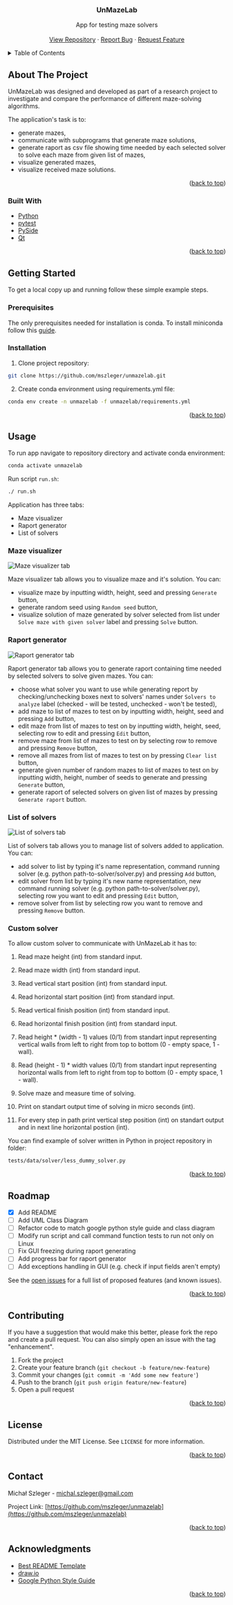 <a id="readme-top"></a>



<!-- HEADING -->
<br />
<div align="center">
  <h3 align="center">UnMazeLab</h3>
  <p align="center">
    App for testing maze solvers
    <br />
    <br />
    <a href="https://github.com/mszleger/unmazelab">View Repository</a>
    ·
    <a href="https://github.com/mszleger/unmazelab/issues/new?labels=bug&template=bug-report---.md">Report Bug</a>
    ·
    <a href="https://github.com/mszleger/unmazelab/issues/new?labels=enhancement&template=feature-request---.md">Request Feature</a>
  </p>
</div>



<!-- TABLE OF CONTENTS -->
<details>
  <summary>Table of Contents</summary>
  <ol>
    <li>
      <a href="#about-the-project">About The Project</a>
      <ul>
        <li><a href="#built-with">Built With</a></li>
      </ul>
    </li>
    <li>
      <a href="#getting-started">Getting Started</a>
      <ul>
        <li><a href="#prerequisites">Prerequisites</a></li>
        <li><a href="#installation">Installation</a></li>
      </ul>
    </li>
    <li><a href="#usage">Usage</a></li>
      <ul>
        <li><a href="#maze-visualizer">Maze visualizer</a></li>
        <li><a href="#raport-generator">Raport generator</a></li>
        <li><a href="#list-of-solvers">List of solvers</a></li>
      </ul>
    <li><a href="#roadmap">Roadmap</a></li>
    <li><a href="#contributing">Contributing</a></li>
    <li><a href="#license">License</a></li>
    <li><a href="#contact">Contact</a></li>
    <li><a href="#acknowledgments">Acknowledgments</a></li>
  </ol>
</details>



<!-- ABOUT THE PROJECT -->
## About The Project

UnMazeLab was designed and developed as part of a research project to investigate and compare the performance of different maze-solving algorithms.

The application's task is to:
* generate mazes,
* communicate with subprograms that generate maze solutions,
* generate raport as csv file showing time needed by each selected solver to solve each maze from given list of mazes,
* visualize generated mazes,
* visualize received maze solutions.

<p align="right">(<a href="#readme-top">back to top</a>)</p>



### Built With

* [Python][Python-url]
* [pytest][pytest-url]
* [PySide][PySide-url]
* [Qt][Qt-url]

<p align="right">(<a href="#readme-top">back to top</a>)</p>



<!-- GETTING STARTED -->
## Getting Started

To get a local copy up and running follow these simple example steps.

### Prerequisites

The only prerequisites needed for installation is conda. To install miniconda follow this [guide][Miniconda-install-guide].

### Installation

1. Clone project repository:
  ```sh
  git clone https://github.com/mszleger/unmazelab.git
  ```

2. Create conda environment using requirements.yml file:
  ```sh
  conda env create -n unmazelab -f unmazelab/requirements.yml
  ```

<p align="right">(<a href="#readme-top">back to top</a>)</p>



<!-- USAGE EXAMPLES -->
## Usage

To run app navigate to repository directory and activate conda environment:
  ```sh
  conda activate unmazelab
  ```

Run script `run.sh`:
  ```sh
  ./ run.sh
  ```

Application has three tabs:
* Maze visualizer
* Raport generator
* List of solvers

### Maze visualizer

<img src="docs/images/maze-visualizer-tab.png" alt="Maze visualizer tab">

Maze visualizer tab allows you to visualize maze and it's solution. You can:
* visualize maze by inputting width, height, seed and pressing `Generate` button,
* generate random seed using `Random seed` button,
* visualize solution of maze generated by solver selected from list under `Solve maze with given solver` label and pressing `Solve` button.

### Raport generator

<img src="docs/images/raport-generator-tab.png" alt="Raport generator tab">

Raport generator tab allows you to generate raport containing time needed by selected solvers to solve given mazes. You can:
* choose what solver you want to use while generating report by checking/unchecking boxes next to solvers' names under `Solvers to analyze` label (checked - will be tested, unchecked - won't be tested),
* add maze to list of mazes to test on by inputting width, height, seed and pressing `Add` button,
* edit maze from list of mazes to test on by inputting width, height, seed, selecting row to edit and pressing `Edit` button,
* remove maze from list of mazes to test on by selecting row to remove and pressing `Remove` button,
* remove all mazes from list of mazes to test on by pressing `Clear list` button,
* generate given number of random mazes to list of mazes to test on by inputting width, height, number of seeds to generate and pressing `Generate` button,
* generate raport of selected solvers on given list of mazes by pressing `Generate raport` button.

### List of solvers

<img src="docs/images/list-of-solvers-tab.png" alt="List of solvers tab">

List of solvers tab allows you to manage list of solvers added to application. You can:
* add solver to list by typing it's name representation, command running solver (e.g. python path-to-solver/solver.py) and pressing `Add` button,
* edit solver from list by typing it's new name representation, new command running solver (e.g. python path-to-solver/solver.py), selecting row you want to edit and pressing `Edit` button,
* remove solver from list by selecting row you want to remove and pressing `Remove` button.

### Custom solver

To allow custom solver to communicate with UnMazeLab it has to:

1. Read maze height (int) from standard input.

2. Read maze width (int) from standard input.

3. Read vertical start position (int) from standard input.

4. Read horizontal start position (int) from standard input.

5. Read vertical finish position (int) from standard input.

6. Read horizontal finish position (int) from standard input.

7. Read height * (width - 1) values (0/1) from standart input representing vertical walls from left to right from top to bottom (0 - empty space, 1 - wall).

8. Read (height - 1) * width values (0/1) from standart input representing horizontal walls from left to right from top to bottom (0 - empty space, 1 - wall).

9. Solve maze and measure time of solving.

10. Print on standart output time of solving in micro seconds (int).

11. For every step in path print vertical step position (int) on standart output and in next line horizontal postion (int).

You can find example of solver written in Python in project repository in folder:
  ```sh
  tests/data/solver/less_dummy_solver.py
  ```

<p align="right">(<a href="#readme-top">back to top</a>)</p>



<!-- ROADMAP -->
## Roadmap

- [x] Add README
- [ ] Add UML Class Diagram
- [ ] Refactor code to match google python style guide and class diagram
- [ ] Modify run script and call command function tests to run not only on Linux
- [ ] Fix GUI freezing during raport generating
- [ ] Add progress bar for raport generator
- [ ] Add exceptions handling in GUI (e.g. check if input fields aren't empty)

See the [open issues](https://github.com/mszleger/unmazelab/issues) for a full list of proposed features (and known issues).

<p align="right">(<a href="#readme-top">back to top</a>)</p>



<!-- CONTRIBUTING -->
## Contributing

If you have a suggestion that would make this better, please fork the repo and create a pull request. You can also simply open an issue with the tag "enhancement".

1. Fork the project
2. Create your feature branch (`git checkout -b feature/new-feature`)
3. Commit your changes (`git commit -m 'Add some new feature'`)
4. Push to the branch (`git push origin feature/new-feature`)
5. Open a pull request

<p align="right">(<a href="#readme-top">back to top</a>)</p>



<!-- LICENSE -->
## License

Distributed under the MIT License. See `LICENSE` for more information.

<p align="right">(<a href="#readme-top">back to top</a>)</p>



<!-- CONTACT -->
## Contact

Michał Szleger - michal.szleger@gmail.com

Project Link: [https://github.com/mszleger/unmazelab](https://github.com/mszleger/unmazelab)

<p align="right">(<a href="#readme-top">back to top</a>)</p>



<!-- ACKNOWLEDGMENTS -->
## Acknowledgments

* [Best README Template](https://github.com/othneildrew/Best-README-Template)
* [draw.io](https://www.drawio.com/)
* [Google Python Style Guide](https://google.github.io/styleguide/pyguide.html)

<p align="right">(<a href="#readme-top">back to top</a>)</p>



<!-- MARKDOWN LINKS & IMAGES -->
[Python-url]: https://www.python.org/
[pytest-url]: https://docs.pytest.org/en/stable/
[PySide-url]: https://wiki.qt.io/Qt_for_Python
[Qt-url]: https://www.qt.io/
[Miniconda-install-guide]: https://docs.anaconda.com/miniconda/install/